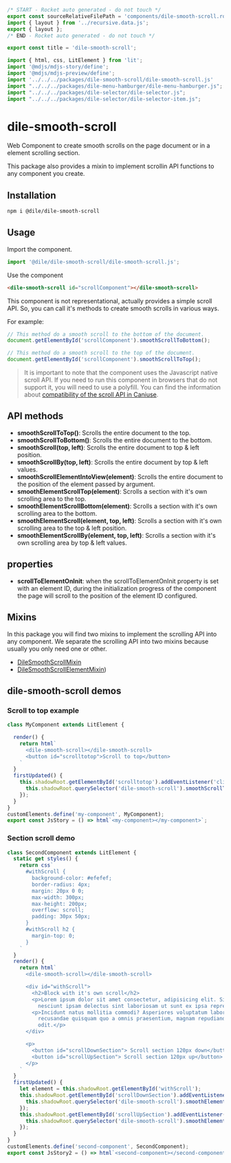 ```js server
/* START - Rocket auto generated - do not touch */
export const sourceRelativeFilePath = 'components/dile-smooth-scroll.rocket.md';
import { layout } from '../recursive.data.js';
export { layout };
/* END - Rocket auto generated - do not touch */

export const title = 'dile-smooth-scroll';
```

```js script
import { html, css, LitElement } from 'lit'; 
import '@mdjs/mdjs-story/define';
import '@mdjs/mdjs-preview/define';
import '../../../packages/dile-smooth-scroll/dile-smooth-scroll.js'
import "../../../packages/dile-menu-hamburger/dile-menu-hamburger.js";
import "../../../packages/dile-selector/dile-selector.js";
import "../../../packages/dile-selector/dile-selector-item.js";
```

# dile-smooth-scroll

Web Component to create smooth scrolls on the page document or in a element scrolling section.

This package also provides a mixin to implement scrollin API functions to any component you create.

## Installation

```bash
npm i @dile/dile-smooth-scroll
```

## Usage

Import the component.

```javascript
import '@dile/dile-smooth-scroll/dile-smooth-scroll.js';
```

Use the component

```html
<dile-smooth-scroll id="scrollComponent"></dile-smooth-scroll>
```

This component is not representational, actually provides a simple scroll API. So, you can call it's methods to create smooth scrolls in various ways. 

For example:

```javascript
// This method do a smooth scroll to the bottom of the document.
document.getElementById('scrollComponent').smoothScrollToBottom();

// This method do a smooth scroll to the top of the document.
document.getElementById('scrollComponent').smoothScrollToTop();
```

> It is important to note that the component uses the Javascript native scroll API. If you need to run this component in browsers that do not support it, you will need to use a polyfill. You can find the information about [compatibility of the scroll API in Caniuse](https://caniuse.com/#feat=element-scroll-methods).

## API methods

- **smoothScrollToTop()**: Scrolls the entire document to the top.
- **smoothScrollToBottom()**: Scrolls the entire document to the bottom.
- **smoothScroll(top, left)**: Scrolls the entire document to top & left position.
- **smoothScrollBy(top, left)**: Scrolls the entire document by top & left values.
- **smoothScrollElementIntoView(element)**: Scrolls the entire document to the position of the element passed by argument.
- **smoothElementScrollTop(element)**: Scrolls a section with it's own scrolling area to the top.
- **smoothElementScrollBottom(element)**: Scrolls a section with it's own scrolling area to the bottom.
- **smoothElementScroll(element, top, left)**: Scrolls a section with it's own scrolling area to the top & left position.
- **smoothElementScrollBy(element, top, left)**: Scrolls a section with it's own scrolling area by top & left values.

## properties

- **scrollToElementOnInit**: when the scrollToElementOnInit property is set with an element ID, during the initialization progress of the component the page will scroll to the position of the element ID configured.
 
## Mixins

In this package you will find two mixins to implement the scrolling API into any component. We separate the scrolling API into two mixins because usually you only need one or other.

- [DileSmoothScrollMixin](/mixins/dile-smooth-scroll-mixin)
- [DileSmoothScrollElementMixin](/mixins/dile-smooth-scroll-element-mixin))

## dile-smooth-scroll demos

### Scroll to top example

```js preview-story
class MyComponent extends LitElement {

  render() {
    return html`
      <dile-smooth-scroll></dile-smooth-scroll>
      <button id="scrolltotop">Scroll to top</button>
    `
  }
  firstUpdated() {
    this.shadowRoot.getElementById('scrolltotop').addEventListener('click', (e) => {
      this.shadowRoot.querySelector('dile-smooth-scroll').smoothScrollToTop();
    });
  }
}
customElements.define('my-component', MyComponent);
export const JsStory = () => html`<my-component></my-component>`;
```

### Section scroll demo

```js preview-story
class SecondComponent extends LitElement {
  static get styles() {
    return css`
      #withScroll {
        background-color: #efefef;
        border-radius: 4px;
        margin: 20px 0 0;
        max-width: 300px;
        max-height: 200px;
        overflow: scroll;
        padding: 30px 50px;
      }
      #withScroll h2 {
        margin-top: 0;
      }
    `
  }
  render() {
    return html`
      <dile-smooth-scroll></dile-smooth-scroll>

      <div id="withScroll">
        <h2>Block with it's own scroll</h2>
        <p>Lorem ipsum dolor sit amet consectetur, adipisicing elit. Similique praesentium nisi eius vitae architecto dolor
          nesciunt ipsam delectus sint laboriosam ut sunt ex ipsa reprehenderit quod labore, earum a veritatis.</p>
        <p>Incidunt natus mollitia commodi? Asperiores voluptatum laborum nesciunt, minima cum qui aspernatur fugiat natus
          recusandae quisquam quo a omnis praesentium, magnam repudiandae quis, ipsam consectetur est porro sapiente aperiam
          odit.</p>
      </div>

      <p>
        <button id="scrollDownSection"> Scroll section 120px down</button>
        <button id="scrollUpSection"> Scroll section 120px up</button>
      </p>
    `
  }
  firstUpdated() {
    let element = this.shadowRoot.getElementById('withScroll');
    this.shadowRoot.getElementById('scrollDownSection').addEventListener('click', (e) => {
      this.shadowRoot.querySelector('dile-smooth-scroll').smoothElementScrollBy(element, 120, 0);
    });
    this.shadowRoot.getElementById('scrollUpSection').addEventListener('click', (e) => {
      this.shadowRoot.querySelector('dile-smooth-scroll').smoothElementScrollBy(element, -120, 0);
    });
  }
}
customElements.define('second-component', SecondComponent);
export const JsStory2 = () => html`<second-component></second-component>`;
```